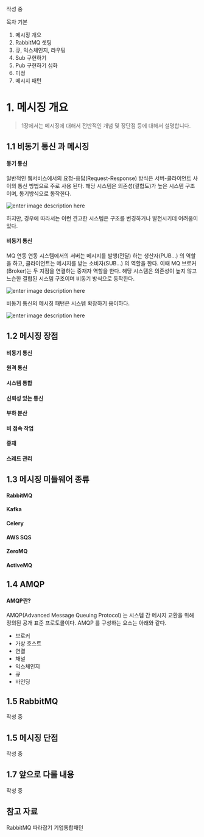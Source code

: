 작성 중

목차
기본
1. 메시징 개요
2. RabbitMQ 셋팅
3. 큐, 익스체인지, 라우팅
4. Sub 구현하기
5. Pub 구현하기
심화
6. 미정
7. 메시지 패턴


# 1. 메시징 개요
> 1장에서는 메시징에 대해서 전반적인 개념 및 장단점 등에 대해서 설명합니다.

## 1.1 비동기 통신 과 메시징

#### 동기 통신
일반적인 웹서비스에서의 요청-응답(Request-Response) 방식은 서버-클라이언트 사이의 통신 방법으로 주로 사용 된다. 해당 시스템은 의존성(결합도)가 높은 시스템 구조이며, 동기방식으로 동작한다.

![enter image description here]()

하지만, 경우에 따라서는 이런 견고한 시스템은 구조를 변경하거나 발전시키데 어려움이 있다. 

#### 비동기 통신
MQ 연동 연동 시스템에서의 서버는 메시지를 발행(전달) 하는 생산자(PUB...) 의 역할을 하고, 클라이언트는 메시지를 받는 소비자(SUB...) 의 역할을 한다. 이때 MQ 브로커(Broker)는 두 지점을 연결하는 중재자 역할을 한다. 해당 시스템은 의존성이 높지 않고 느슨한 결합된 시스템 구조이며 비동기 방식으로 동작한다. 

![enter image description here]()

비동기 통신의 메시징 패턴은 시스템 확장하기 용이하다. 

![enter image description here]()


## 1.2 메시징 장점

#### 비동기 통신

#### 원격 통신

#### 시스템 통합

#### 신뢰성 있는 통신

#### 부하 분산

#### 비 접속 작업

#### 중재

#### 스레드 관리


## 1.3 메시징 미들웨어 종류

#### RabbitMQ

#### Kafka

#### Celery

#### AWS SQS

#### ZeroMQ

#### ActiveMQ


## 1.4 AMQP

#### AMQP란?
AMQP(Advanced Message Queuing Protocol) 는 시스템 간 메시지 교환을 위해 정의된 공개 표준 프로토콜이다.  AMQP 를 구성하는 요소는 아래와 같다. 

- 브로커
- 가상 호스트
- 연결
- 채널
- 익스체인지
- 큐
- 바인딩

## 1.5 RabbitMQ 

작성 중


## 1.5 메시징 단점

작성 중


## 1.7 앞으로 다룰 내용

작성 중






## 참고 자료
RabbitMQ 따라잡기
기업통합패턴

